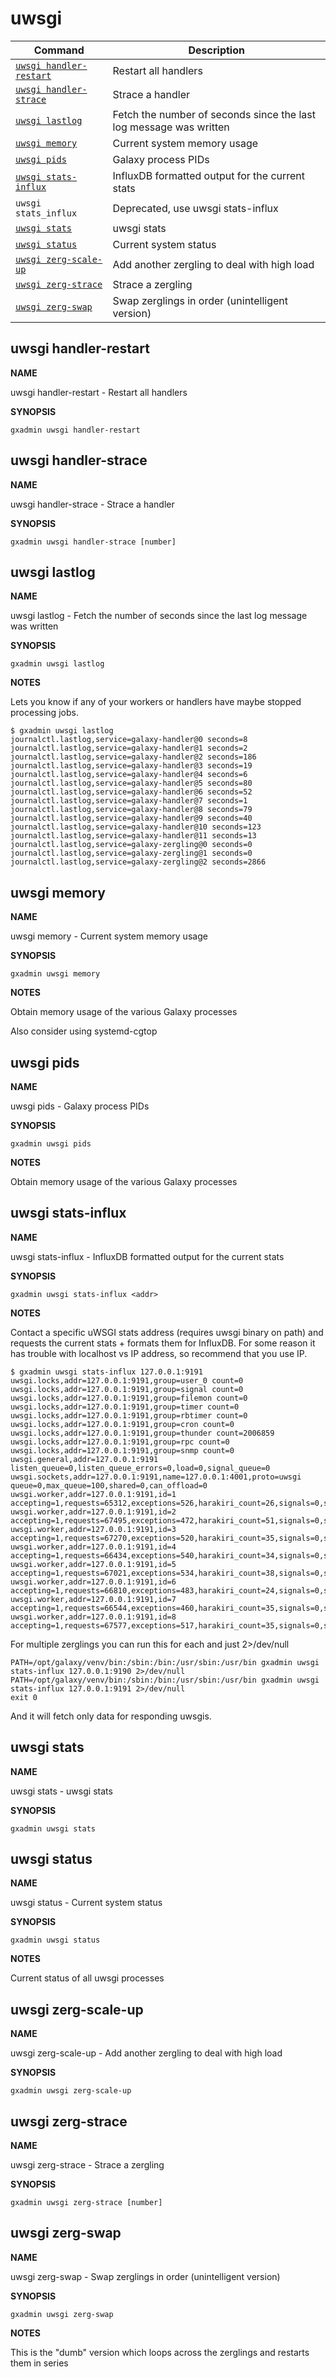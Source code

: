 # uwsgi

Command | Description
------- | -----------
[`uwsgi handler-restart`](#uwsgi-handler-restart) | Restart all handlers
[`uwsgi handler-strace`](#uwsgi-handler-strace) | Strace a handler
[`uwsgi lastlog`](#uwsgi-lastlog) | Fetch the number of seconds since the last log message was written
[`uwsgi memory`](#uwsgi-memory) | Current system memory usage
[`uwsgi pids`](#uwsgi-pids) | Galaxy process PIDs
[`uwsgi stats-influx`](#uwsgi-stats-influx) | InfluxDB formatted output for the current stats
`uwsgi stats_influx` | Deprecated, use uwsgi stats-influx
[`uwsgi stats`](#uwsgi-stats) | uwsgi stats
[`uwsgi status`](#uwsgi-status) | Current system status
[`uwsgi zerg-scale-up`](#uwsgi-zerg-scale-up) | Add another zergling to deal with high load
[`uwsgi zerg-strace`](#uwsgi-zerg-strace) | Strace a zergling
[`uwsgi zerg-swap`](#uwsgi-zerg-swap) | Swap zerglings in order (unintelligent version)

## uwsgi handler-restart

**NAME**

uwsgi handler-restart -  Restart all handlers

**SYNOPSIS**

`gxadmin uwsgi handler-restart`


## uwsgi handler-strace

**NAME**

uwsgi handler-strace -  Strace a handler

**SYNOPSIS**

`gxadmin uwsgi handler-strace [number]`


## uwsgi lastlog

**NAME**

uwsgi lastlog -  Fetch the number of seconds since the last log message was written

**SYNOPSIS**

`gxadmin uwsgi lastlog`

**NOTES**

Lets you know if any of your workers or handlers have maybe stopped processing jobs.

    $ gxadmin uwsgi lastlog
    journalctl.lastlog,service=galaxy-handler@0 seconds=8
    journalctl.lastlog,service=galaxy-handler@1 seconds=2
    journalctl.lastlog,service=galaxy-handler@2 seconds=186
    journalctl.lastlog,service=galaxy-handler@3 seconds=19
    journalctl.lastlog,service=galaxy-handler@4 seconds=6
    journalctl.lastlog,service=galaxy-handler@5 seconds=80
    journalctl.lastlog,service=galaxy-handler@6 seconds=52
    journalctl.lastlog,service=galaxy-handler@7 seconds=1
    journalctl.lastlog,service=galaxy-handler@8 seconds=79
    journalctl.lastlog,service=galaxy-handler@9 seconds=40
    journalctl.lastlog,service=galaxy-handler@10 seconds=123
    journalctl.lastlog,service=galaxy-handler@11 seconds=13
    journalctl.lastlog,service=galaxy-zergling@0 seconds=0
    journalctl.lastlog,service=galaxy-zergling@1 seconds=0
    journalctl.lastlog,service=galaxy-zergling@2 seconds=2866


## uwsgi memory

**NAME**

uwsgi memory -  Current system memory usage

**SYNOPSIS**

`gxadmin uwsgi memory`

**NOTES**

Obtain memory usage of the various Galaxy processes

Also consider using systemd-cgtop


## uwsgi pids

**NAME**

uwsgi pids -  Galaxy process PIDs

**SYNOPSIS**

`gxadmin uwsgi pids`

**NOTES**

Obtain memory usage of the various Galaxy processes


## uwsgi stats-influx

**NAME**

uwsgi stats-influx -  InfluxDB formatted output for the current stats

**SYNOPSIS**

`gxadmin uwsgi stats-influx <addr>`

**NOTES**

Contact a specific uWSGI stats address (requires uwsgi binary on path)
and requests the current stats + formats them for InfluxDB. For some
reason it has trouble with localhost vs IP address, so recommend that
you use IP.

    $ gxadmin uwsgi stats-influx 127.0.0.1:9191
    uwsgi.locks,addr=127.0.0.1:9191,group=user_0 count=0
    uwsgi.locks,addr=127.0.0.1:9191,group=signal count=0
    uwsgi.locks,addr=127.0.0.1:9191,group=filemon count=0
    uwsgi.locks,addr=127.0.0.1:9191,group=timer count=0
    uwsgi.locks,addr=127.0.0.1:9191,group=rbtimer count=0
    uwsgi.locks,addr=127.0.0.1:9191,group=cron count=0
    uwsgi.locks,addr=127.0.0.1:9191,group=thunder count=2006859
    uwsgi.locks,addr=127.0.0.1:9191,group=rpc count=0
    uwsgi.locks,addr=127.0.0.1:9191,group=snmp count=0
    uwsgi.general,addr=127.0.0.1:9191 listen_queue=0,listen_queue_errors=0,load=0,signal_queue=0
    uwsgi.sockets,addr=127.0.0.1:9191,name=127.0.0.1:4001,proto=uwsgi queue=0,max_queue=100,shared=0,can_offload=0
    uwsgi.worker,addr=127.0.0.1:9191,id=1 accepting=1,requests=65312,exceptions=526,harakiri_count=26,signals=0,signal_queue=0,status="idle",rss=0,vsz=0,running_time=17433008661,respawn_count=27,tx=15850829410,avg_rt=71724
    uwsgi.worker,addr=127.0.0.1:9191,id=2 accepting=1,requests=67495,exceptions=472,harakiri_count=51,signals=0,signal_queue=0,status="idle",rss=0,vsz=0,running_time=15467746010,respawn_count=52,tx=15830867066,avg_rt=65380
    uwsgi.worker,addr=127.0.0.1:9191,id=3 accepting=1,requests=67270,exceptions=520,harakiri_count=35,signals=0,signal_queue=0,status="idle",rss=0,vsz=0,running_time=14162158015,respawn_count=36,tx=15799661545,avg_rt=73366
    uwsgi.worker,addr=127.0.0.1:9191,id=4 accepting=1,requests=66434,exceptions=540,harakiri_count=34,signals=0,signal_queue=0,status="idle",rss=0,vsz=0,running_time=15740205807,respawn_count=35,tx=16231969649,avg_rt=75468
    uwsgi.worker,addr=127.0.0.1:9191,id=5 accepting=1,requests=67021,exceptions=534,harakiri_count=38,signals=0,signal_queue=0,status="idle",rss=0,vsz=0,running_time=14573155758,respawn_count=39,tx=16517287963,avg_rt=140855
    uwsgi.worker,addr=127.0.0.1:9191,id=6 accepting=1,requests=66810,exceptions=483,harakiri_count=24,signals=0,signal_queue=0,status="idle",rss=0,vsz=0,running_time=19107513635,respawn_count=25,tx=15945313469,avg_rt=64032
    uwsgi.worker,addr=127.0.0.1:9191,id=7 accepting=1,requests=66544,exceptions=460,harakiri_count=35,signals=0,signal_queue=0,status="idle",rss=0,vsz=0,running_time=14240478391,respawn_count=36,tx=15499531841,avg_rt=114981
    uwsgi.worker,addr=127.0.0.1:9191,id=8 accepting=1,requests=67577,exceptions=517,harakiri_count=35,signals=0,signal_queue=0,status="idle",rss=0,vsz=0,running_time=14767971195,respawn_count=36,tx=15780639229,avg_rt=201275

For multiple zerglings you can run this for each and just 2>/dev/null

    PATH=/opt/galaxy/venv/bin:/sbin:/bin:/usr/sbin:/usr/bin gxadmin uwsgi stats-influx 127.0.0.1:9190 2>/dev/null
    PATH=/opt/galaxy/venv/bin:/sbin:/bin:/usr/sbin:/usr/bin gxadmin uwsgi stats-influx 127.0.0.1:9191 2>/dev/null
    exit 0

And it will fetch only data for responding uwsgis.


## uwsgi stats

**NAME**

uwsgi stats -  uwsgi stats

**SYNOPSIS**

`gxadmin uwsgi stats`


## uwsgi status

**NAME**

uwsgi status -  Current system status

**SYNOPSIS**

`gxadmin uwsgi status`

**NOTES**

Current status of all uwsgi processes


## uwsgi zerg-scale-up

**NAME**

uwsgi zerg-scale-up -  Add another zergling to deal with high load

**SYNOPSIS**

`gxadmin uwsgi zerg-scale-up`


## uwsgi zerg-strace

**NAME**

uwsgi zerg-strace -  Strace a zergling

**SYNOPSIS**

`gxadmin uwsgi zerg-strace [number]`


## uwsgi zerg-swap

**NAME**

uwsgi zerg-swap -  Swap zerglings in order (unintelligent version)

**SYNOPSIS**

`gxadmin uwsgi zerg-swap`

**NOTES**

This is the "dumb" version which loops across the zerglings and restarts them in series

